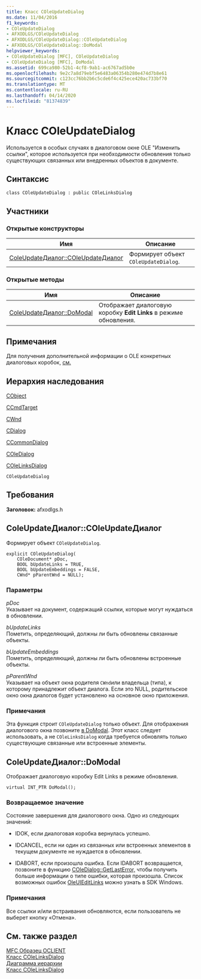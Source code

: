 ```yaml
---
title: Класс COleUpdateDialog
ms.date: 11/04/2016
f1_keywords:
- COleUpdateDialog
- AFXODLGS/COleUpdateDialog
- AFXODLGS/COleUpdateDialog::COleUpdateDialog
- AFXODLGS/COleUpdateDialog::DoModal
helpviewer_keywords:
- COleUpdateDialog [MFC], COleUpdateDialog
- COleUpdateDialog [MFC], DoModal
ms.assetid: 699ca980-52b1-4cf8-9ab1-ac6767ad5b0e
ms.openlocfilehash: 9e2c7a8d79ebf5e6483a06354b280e474d7b8e61
ms.sourcegitcommit: c123cc76bb2b6c5cde6f4c425ece420ac733bf70
ms.translationtype: MT
ms.contentlocale: ru-RU
ms.lasthandoff: 04/14/2020
ms.locfileid: "81374839"
---
```

# <a name="coleupdatedialog-class"></a>Класс COleUpdateDialog

Используется в особых случаях в диалоговом окне OLE "Изменить ссылки", которое используется при необходимости обновления только существующих связанных или внедренных объектов в документе.

## <a name="syntax"></a>Синтаксис

```
class COleUpdateDialog : public COleLinksDialog
```

## <a name="members"></a>Участники

### <a name="public-constructors"></a>Открытые конструкторы

|Имя|Описание|
|----------|-----------------|
|[ColeUpdateДиалог::COleUpdateДиалог](#coleupdatedialog)|Формирует объект `COleUpdateDialog`.|

### <a name="public-methods"></a>Открытые методы

|Имя|Описание|
|----------|-----------------|
|[ColeUpdateДиалог::DoModal](#domodal)|Отображает диалоговую коробку **Edit Links** в режиме обновления.|

## <a name="remarks"></a>Примечания

Для получения дополнительной информации о OLE конкретных диалоговых коробок, [см.](../../mfc/dialog-boxes-in-ole.md)

## <a name="inheritance-hierarchy"></a>Иерархия наследования

[CObject](../../mfc/reference/cobject-class.md)

[CCmdTarget](../../mfc/reference/ccmdtarget-class.md)

[CWnd](../../mfc/reference/cwnd-class.md)

[CDialog](../../mfc/reference/cdialog-class.md)

[CCommonDialog](../../mfc/reference/ccommondialog-class.md)

[COleDialog](../../mfc/reference/coledialog-class.md)

[COleLinksDialog](../../mfc/reference/colelinksdialog-class.md)

`COleUpdateDialog`

## <a name="requirements"></a>Требования

**Заголовок:** afxodlgs.h

## <a name="coleupdatedialogcoleupdatedialog"></a><a name="coleupdatedialog"></a>ColeUpdateДиалог::COleUpdateДиалог

Формирует объект `COleUpdateDialog`.

```
explicit COleUpdateDialog(
    COleDocument* pDoc,
    BOOL bUpdateLinks = TRUE,
    BOOL bUpdateEmbeddings = FALSE,
    CWnd* pParentWnd = NULL);
```

### <a name="parameters"></a>Параметры

*pDoc*<br/>
Указывает на документ, содержащий ссылки, которые могут нуждаться в обновлении.

*bUpdateLinks*<br/>
Пометить, определяющий, должны ли быть обновлены связанные объекты.

*bUpdateEmbeddings*<br/>
Пометить, определяющий, должны ли быть обновлены встроенные объекты.

*pParentWnd*<br/>
Указывает на объект окна родителя `CWnd`или владельца (типа), к которому принадлежит объект диалога. Если это NULL, родительское окно окна диалогов будет установлено на основное окно приложения.

### <a name="remarks"></a>Примечания

Эта функция строит `COleUpdateDialog` только объект. Для отображения диалогового окна позвоните [в DoModal](../../mfc/reference/colelinksdialog-class.md#domodal). Этот класс следует использовать, а не `COleLinksDialog` когда требуется обновлять только существующие связанные или встроенные элементы.

## <a name="coleupdatedialogdomodal"></a><a name="domodal"></a>ColeUpdateДиалог::DoModal

Отображает диалоговую коробку Edit Links в режиме обновления.

```
virtual INT_PTR DoModal();
```

### <a name="return-value"></a>Возвращаемое значение

Состояние завершения для диалогового окна. Одно из следующих значений:

- IDOK, если диалоговая коробка вернулась успешно.

- IDCANCEL, если ни один из связанных или встроенных элементов в текущем документе не нуждается в обновлении.

- IDABORT, если произошла ошибка. Если IDABORT возвращается, позвоните в функцию [COleDialog::GetLastError,](../../mfc/reference/coledialog-class.md#getlasterror) чтобы получить больше информации о типе ошибки, которая произошла. Список возможных ошибок [OleUIEditLinks](/windows/win32/api/oledlg/nf-oledlg-oleuieditlinksw) можно узнать в SDK Windows.

### <a name="remarks"></a>Примечания

Все ссылки и/или встраивания обновляются, если пользователь не выберет кнопку «Отмена».

## <a name="see-also"></a>См. также раздел

[MFC Образец OCLIENT](../../overview/visual-cpp-samples.md)<br/>
[Класс COleLinksDialog](../../mfc/reference/colelinksdialog-class.md)<br/>
[Диаграмма иерархии](../../mfc/hierarchy-chart.md)<br/>
[Класс COleLinksDialog](../../mfc/reference/colelinksdialog-class.md)
